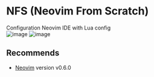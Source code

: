 # NFS (Neovim From Scratch)
Configuration Neovim IDE with Lua config<br />
![image](https://github.com/dionannd/nfs/blob/main/ss/screenshoot-1.png)
![image](https://github.com/dionannd/nfs/blob/main/ss/screenshoot.png)

## Recommends 
- [Neovim](https://neovim.io/) version v0.6.0
